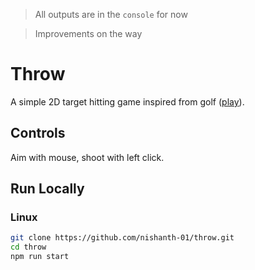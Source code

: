 > All outputs are in the `console` for now

> Improvements on the way

# Throw
A simple 2D target hitting game inspired from golf ([play](dist/index.html)).

## Controls

Aim with mouse, shoot with left click.

## Run Locally

### Linux

```bash
git clone https://github.com/nishanth-01/throw.git
cd throw
npm run start

```
